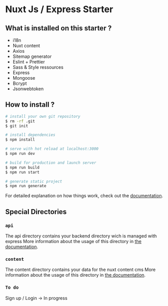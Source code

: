 # Nuxt Js / Express Starter

## What is installed on this starter ?

- i18n
- Nuxt content
- Axios
- Sitemap generator
- Eslint + Prettier
- Sass & Style ressources
- Express
- Mongoose
- Bcrypt
- Jsonwebtoken

## How to install ?

```bash
# install your own git repository
$ rm -rf .git
$ git init

# install dependencies
$ npm install

# serve with hot reload at localhost:3000
$ npm run dev

# build for production and launch server
$ npm run build
$ npm run start

# generate static project
$ npm run generate
```

For detailed explanation on how things work, check out the [documentation](https://nuxtjs.org).

## Special Directories

### `api`

The api directory contains your backend directory wich is managed with express
More information about the usage of this directory in [the documentation](https://expressjs.com/fr/starter/installing.html).

### `content`

The content directory contains your data for the nuxt content cms
More information about the usage of this directory in [the documentation](https://content.nuxtjs.org/).

### `To do`

Sign up / Login -> In progress
